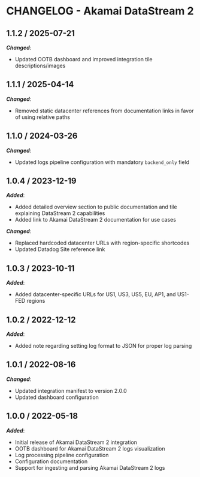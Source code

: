 # CHANGELOG - Akamai DataStream 2

## 1.1.2 / 2025-07-21

**_Changed_**:

* Updated OOTB dashboard and improved integration tile descriptions/images

## 1.1.1 / 2025-04-14

**_Changed_**:

* Removed static datacenter references from documentation links in favor of using relative paths

## 1.1.0 / 2024-03-26

**_Changed_**:

* Updated logs pipeline configuration with mandatory `backend_only` field

## 1.0.4 / 2023-12-19

**_Added_**:

* Added detailed overview section to public documentation and tile explaining DataStream 2 capabilities
* Added link to Akamai DataStream 2 documentation for use cases

**_Changed_**:

* Replaced hardcoded datacenter URLs with region-specific shortcodes
* Updated Datadog Site reference link

## 1.0.3 / 2023-10-11

**_Added_**:

* Added datacenter-specific URLs for US1, US3, US5, EU, AP1, and US1-FED regions

## 1.0.2 / 2022-12-12

**_Added_**:

* Added note regarding setting log format to JSON for proper log parsing

## 1.0.1 / 2022-08-16

**_Changed_**:

* Updated integration manifest to version 2.0.0
* Updated dashboard configuration

## 1.0.0 / 2022-05-18

**_Added_**:

* Initial release of Akamai DataStream 2 integration
* OOTB dashboard for Akamai DataStream 2 logs visualization
* Log processing pipeline configuration
* Configuration documentation
* Support for ingesting and parsing Akamai DataStream 2 logs
